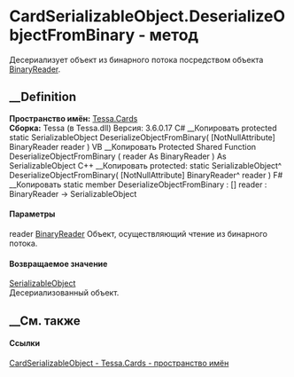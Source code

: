 # CardSerializableObject.DeserializeObjectFromBinary - метод
Десериализует объект из бинарного потока посредством объекта
[BinaryReader](https://learn.microsoft.com/dotnet/api/system.io.binaryreader).
## __Definition
 **Пространство имён:** [Tessa.Cards](N_Tessa_Cards.htm)  
 **Сборка:** Tessa (в Tessa.dll) Версия: 3.6.0.17
C# __Копировать
     protected static SerializableObject DeserializeObjectFromBinary(
    	[NotNullAttribute] BinaryReader reader
    )
VB __Копировать
     Protected Shared Function DeserializeObjectFromBinary ( 
    	<NotNullAttribute> reader As BinaryReader
    ) As SerializableObject
C++ __Копировать
     protected:
    static SerializableObject^ DeserializeObjectFromBinary(
    	[NotNullAttribute] BinaryReader^ reader
    )
F# __Копировать
     static member DeserializeObjectFromBinary : 
            [<NotNullAttribute>] reader : BinaryReader -> SerializableObject 
#### Параметры
reader
[BinaryReader](https://learn.microsoft.com/dotnet/api/system.io.binaryreader)
    Объект, осуществляющий чтение из бинарного потока.
#### Возвращаемое значение
[SerializableObject](T_Tessa_Platform_Storage_SerializableObject.htm)  
Десериализованный объект.
##  __См. также
#### Ссылки
[CardSerializableObject - ](T_Tessa_Cards_CardSerializableObject.htm)
[Tessa.Cards - пространство имён](N_Tessa_Cards.htm)
